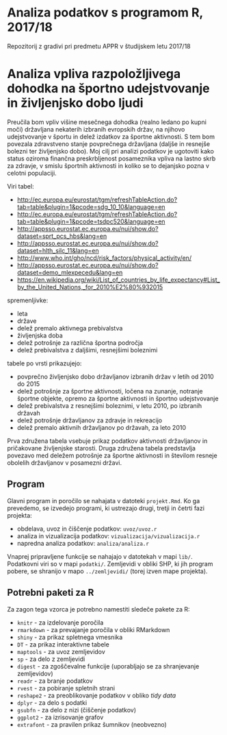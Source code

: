 # Analiza podatkov s programom R, 2017/18

Repozitorij z gradivi pri predmetu APPR v študijskem letu 2017/18

# Analiza vpliva razpoložljivega dohodka na športno udejstvovanje in življenjsko dobo ljudi

Preučila bom vpliv višine mesečnega dohodka (realno ledano po kupni moči) državljana nekaterih izbranih evropskih držav, na njihovo udejstvovanje v športu in delež izdatkov za športne aktivnosti. S tem bom povezala zdravstveno stanje povprečnega državljana (daljše in resnejše bolezni ter življenjsko dobo). Moj cilj pri analizi podatkov je ugotoviti kako status oziroma finančna preskrbljenost posameznika vpliva na lastno skrb za zdravje, v smislu športnih aktivnosti in koliko se to dejanjsko pozna v celotni populaciji.

Viri tabel:
- http://ec.europa.eu/eurostat/tgm/refreshTableAction.do?tab=table&plugin=1&pcode=sdg_10_10&language=en 
- http://ec.europa.eu/eurostat/tgm/refreshTableAction.do?tab=table&plugin=1&pcode=tsdpc520&language=en 
- http://appsso.eurostat.ec.europa.eu/nui/show.do?dataset=sprt_pcs_hbs&lang=en
- http://appsso.eurostat.ec.europa.eu/nui/show.do?dataset=hlth_silc_11&lang=en
- http://www.who.int/gho/ncd/risk_factors/physical_activity/en/
- http://appsso.eurostat.ec.europa.eu/nui/show.do?dataset=demo_mlexpecedu&lang=en
- https://en.wikipedia.org/wiki/List_of_countries_by_life_expectancy#List_by_the_United_Nations,_for_2010%E2%80%932015

spremenljivke:
- leta
- države
- delež premalo aktivnega prebivalstva
- življenjska doba
- delež potrošnje za različna športna področja
- delež prebivalstva z daljšimi, resnejšimi boleznimi

tabele po vrsti prikazujejo:
- povprečno življenjsko dobo državljanov izbranih držav v letih od 2010 do 2015
- delež potrošnje za športne aktivnosti, ločena na zunanje, notranje športne objekte, opremo za športne aktivnosti in športno udejstvovanje
- delež prebivalstva z resnejšimi boleznimi, v letu 2010, po izbranih državah
- delež potrošnje državljanov za zdravje in rekreacijo
- delež premalo aktivnih državljanov po državah, za leto 2010

Prva združena tabela vsebuje prikaz podatkov aktivnosti državljanov in pričakovane življenjske starosti.
Druga združena tabela predstavlja povezavo med deležem potrošnje za športne aktivnosti in številom resneje obolelih državljanov v posamezni državi.

## Program

Glavni program in poročilo se nahajata v datoteki `projekt.Rmd`. Ko ga prevedemo,
se izvedejo programi, ki ustrezajo drugi, tretji in četrti fazi projekta:

* obdelava, uvoz in čiščenje podatkov: `uvoz/uvoz.r`
* analiza in vizualizacija podatkov: `vizualizacija/vizualizacija.r`
* napredna analiza podatkov: `analiza/analiza.r`

Vnaprej pripravljene funkcije se nahajajo v datotekah v mapi `lib/`. Podatkovni
viri so v mapi `podatki/`. Zemljevidi v obliki SHP, ki jih program pobere, se
shranijo v mapo `../zemljevidi/` (torej izven mape projekta).

## Potrebni paketi za R

Za zagon tega vzorca je potrebno namestiti sledeče pakete za R:

* `knitr` - za izdelovanje poročila
* `rmarkdown` - za prevajanje poročila v obliki RMarkdown
* `shiny` - za prikaz spletnega vmesnika
* `DT` - za prikaz interaktivne tabele
* `maptools` - za uvoz zemljevidov
* `sp` - za delo z zemljevidi
* `digest` - za zgoščevalne funkcije (uporabljajo se za shranjevanje zemljevidov)
* `readr` - za branje podatkov
* `rvest` - za pobiranje spletnih strani
* `reshape2` - za preoblikovanje podatkov v obliko *tidy data*
* `dplyr` - za delo s podatki
* `gsubfn` - za delo z nizi (čiščenje podatkov)
* `ggplot2` - za izrisovanje grafov
* `extrafont` - za pravilen prikaz šumnikov (neobvezno)
